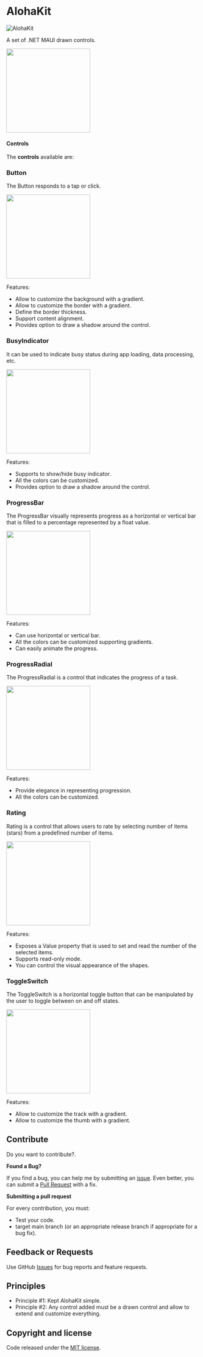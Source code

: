 # AlohaKit

![AlohaKit](images/alohakit.png)

A set of .NET MAUI drawn controls.

<img src="images/alohakit-gallery.png" Width="220" />

#### Controls

The **controls** available are:

### Button

The Button responds to a tap or click.

<img src="images/alohakit-button.png" Width="220" />

Features:
- Allow to customize the background with a gradient.
- Allow to customize the border with a gradient.
- Define the border thickness.
- Support content alignment.
- Provides option to draw a shadow around the control.

### BusyIndicator

It can be used to indicate busy status during app loading, data processing, etc.

<img src="images/alohakit-busyindicator.png" Width="220" />

Features:
- Supports to show/hide busy indicator.
- All the colors can be customized.
- Provides option to draw a shadow around the control.

### ProgressBar

The ProgressBar visually represents progress as a horizontal or vertical bar that is filled to a percentage represented by a float value.

<img src="images/alohakit-progressbar.png" Width="220" />

Features:
- Can use horizontal or vertical bar.
- All the colors can be customized supporting gradients.
- Can easily animate the progress.

### ProgressRadial

The ProgressRadial is a control that indicates the progress of a task.

<img src="images/alohakit-progressradial.png" Width="220" />

Features:
- Provide elegance in representing progression.
- All the colors can be customized.

### Rating

Rating is a control that allows users to rate by selecting number of items (stars) from a predefined number of items.

<img src="images/alohakit-rating.png" Width="220" />

Features:
- Exposes a Value property that is used to set and read the number of the selected items.
- Supports read-only mode.
- You can control the visual appearance of the shapes.

### ToggleSwitch

The ToggleSwitch is a horizontal toggle button that can be manipulated by the user to toggle between on and off states.

<img src="images/alohakit-toggleswitch.png" Width="220" />

Features:
- Allow to customize the track with a gradient.
- Allow to customize the thumb with a gradient.

## Contribute

Do you want to contribute?.

**Found a Bug?**

If you find a bug, you can help me by submitting an [issue](https://github.com/jsuarezruiz/AlohaKit/issues). Even better, you can submit a [Pull Request](https://github.com/jsuarezruiz/AlohaKit/pulls) with a fix.

**Submitting a pull request**

For every contribution, you must:
- Test your code.
- target main branch (or an appropriate release branch if appropriate for a bug fix).

## Feedback or Requests

Use GitHub [Issues](https://github.com/jsuarezruiz/AlohaKit/issues) for bug reports and feature requests.

## Principles

* Principle #1: Kept AlohaKit simple.
* Principle #2: Any control added must be a drawn control and allow to extend and customize everything.

## Copyright and license

Code released under the [MIT license](https://opensource.org/licenses/MIT).